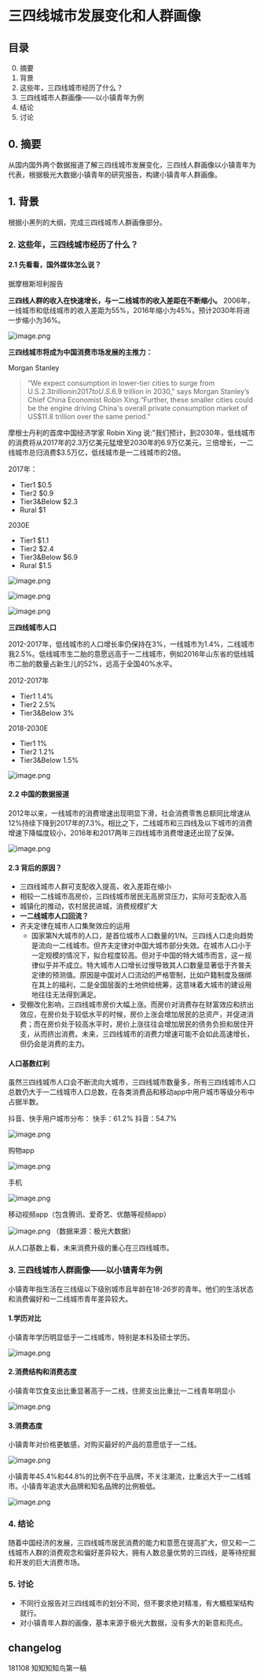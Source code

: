 # 三四线城市发展变化和人群画像

## 目录

 0. 摘要
 1. 背景
 2. 这些年，三四线城市经历了什么？
 3. 三四线城市人群画像——以小镇青年为例
 4. 结论
 5. 讨论

## 0. 摘要

从国内国外两个数据报道了解三四线城市发展变化，三四线人群画像以小镇青年为代表，根据极光大数据小镇青年的研究报告，构建小镇青年人群画像。

## 1. 背景

根据小黑列的大纲，完成三四线城市人群画像部分。


### 2. 这些年，三四线城市经历了什么？

#### 2.1 先看看，国外媒体怎么说？

据摩根斯坦利报告

**三四线人群的收入在快速增长，与一二线城市的收入差距在不断缩小。**
2006年，一线城市和低线城市的收入差距为55%，2016年缩小为45%，预计2030年将进一步缩小为36%。

![image.png](https://upload-images.jianshu.io/upload_images/2113371-16a12a6310ea6618.png?imageMogr2/auto-orient/strip%7CimageView2/2/w/1240)

**三四线城市将成为中国消费市场发展的主推力：**

Morgan Stanley
>“We expect consumption in lower-tier cities to surge from U.S.$2.3 trillion in 2017 to U.S.$6.9 trillion in 2030," says Morgan Stanley’s Chief China Economist Robin Xing.“Further, these smaller cities could be the engine driving China's overall private consumption market of US$11.8 trillion over the same period."

摩根士丹利的首席中国经济学家 Robin Xing 说:"我们预计，到2030年，低线城市的消费将从2017年的2.3万亿美元猛增至2030年的6.9万亿美元，三倍增长，一二线城市总归消费$3.5万亿，低线城市是一二线城市的2倍。



2017年：

+ Tier1 $0.5
+ Tier2 $0.9
+ Tier3&Below $2.3
+ Rural $1

2030E

+ Tier1 $1.1
+ Tier2 $2.4
+ Tier3&Below $6.9
+ Rural $1.5

![image.png](https://upload-images.jianshu.io/upload_images/2113371-c7b08803d8362ca8.png?imageMogr2/auto-orient/strip%7CimageView2/2/w/1240)


![image.png](https://upload-images.jianshu.io/upload_images/2113371-0f8a88010def9dc4.png?imageMogr2/auto-orient/strip%7CimageView2/2/w/1240)

![image.png](https://upload-images.jianshu.io/upload_images/2113371-611c82cdb11b0144.png?imageMogr2/auto-orient/strip%7CimageView2/2/w/1240)


**三四线城市人口**

2012-2017年，低线城市的人口增长率仍保持在3%，一线城市为1.4%，二线城市我2.5%。低线城市生二胎的意愿远高于一二线城市，例如2016年山东省的低线城市二胎的数量占新生儿的52%，远高于全国40%水平。

2012-2017年

+ Tier1 1.4%
+ Tier2 2.5%
+ Tier3&Below 3%


2018-2030E

+ Tier1 1%
+ Tier2 1.2%
+ Tier3&Below 1.5%


![image.png](https://upload-images.jianshu.io/upload_images/2113371-b92b4f5c3dd22f0d.png?imageMogr2/auto-orient/strip%7CimageView2/2/w/1240)


#### 2.2 中国的数据报道

2012年以来，一线城市的消费增速出现明显下滑，社会消费零售总额同比增速从12%持续下降到2017年的7.3%。相比之下，二线城市和三四线及以下城市的消费增速下降幅度较小，2016年和2017两年三四线城市消费增速还出现了反弹。

![image.png](https://upload-images.jianshu.io/upload_images/2113371-0af9d9677df6643e.png?imageMogr2/auto-orient/strip%7CimageView2/2/w/1240)


#### 2.3 背后的原因？

+ 三四线城市人群可支配收入提高，收入差距在缩小
+ 相较一二线城市高房价，三四线城市居民无高房贷压力，实际可支配收入高
+ 城镇化的推动，农村居民进城，消费规模扩大
+ **一二线城市人口回流？**
 + 齐夫定律在城市人口集聚效应的运用
     + 国家第N大城市的人口，是首位城市人口数量的1/N。三四线人口走向趋势是流向一二线城市。但齐夫定律对中国大城市部分失效。在城市人口小于一定规模的情况下，拟合程度较高。但对于中国的特大城市而言，这一规律似乎并不成立。特大城市人口增长过慢导致其人口数量显著低于齐普夫定律的预测值。原因是中国对人口流动的严格管制，比如户籍制度及捆绑在其上的福利，二是全国层面的土地供给统筹，这意味着大城市的建设用地往往无法得到满足。
 + 受棚改化影响，三四线城市房价大幅上涨。而房价对消费存在财富效应和挤出效应，在房价处于较低水平的时候，房价上涨会增加居民的总资产，并促进消费；而在房价处于较高水平时，房价上涨往往会增加居民的债务负担和居住开支，从而挤出消费。未来，三四线城市的消费力增速可能不会如此高速增长，但仍会是消费的主力。



#### 人口基数红利

虽然三四线城市人口会不断流向大城市，三四线城市数量多，所有三四线城市人口总数仍大于一二线城市人口总数，在各类消费品和移动app中用户城市等级分布中占据半数。

抖音、快手用户城市分布：
快手：61.2%
抖音：54.7%

![image.png](https://upload-images.jianshu.io/upload_images/2113371-c4463705b76b8dcb.png?imageMogr2/auto-orient/strip%7CimageView2/2/w/1240)

购物app

![image.png](https://upload-images.jianshu.io/upload_images/2113371-37c35171cd82142f.png?imageMogr2/auto-orient/strip%7CimageView2/2/w/1240)

手机

![image.png](https://upload-images.jianshu.io/upload_images/2113371-c8bd4bee8e191b0c.png?imageMogr2/auto-orient/strip%7CimageView2/2/w/1240)

移动视频app（包含腾讯、爱奇艺、优酷等视频app）

![image.png](https://upload-images.jianshu.io/upload_images/2113371-8ef1a4e75aedf29a.png?imageMogr2/auto-orient/strip%7CimageView2/2/w/1240)
（数据来源：极光大数据）

从人口基数上看，未来消费升级的重心在三四线城市。


### 3. 三四线城市人群画像——以小镇青年为例

小镇青年指生活在三线级以下级别城市且年龄在18-26岁的青年。他们的生活状态和消费偏好和一二线城市青年差异较大。

#### 1.学历对比
小镇青年学历明显低于一二线城市，特别是本科及硕士学历。

![image.png](https://upload-images.jianshu.io/upload_images/2113371-daef02fa8df9e90f.png?imageMogr2/auto-orient/strip%7CimageView2/2/w/1240)

#### 2.消费结构和消费态度

小镇青年饮食支出比重显著高于一二线，住房支出比重比一二线青年明显小

![image.png](https://upload-images.jianshu.io/upload_images/2113371-5776d280553e6ec3.png?imageMogr2/auto-orient/strip%7CimageView2/2/w/1240)

#### 3.消费态度

小镇青年对价格更敏感，对购买最好的产品的意愿低于一二线。

![image.png](https://upload-images.jianshu.io/upload_images/2113371-f102e9d12ec468e7.png?imageMogr2/auto-orient/strip%7CimageView2/2/w/1240)

小镇青年45.4%和44.8%的比例不在乎品牌，不关注潮流，比重远大于一二线城市。小镇青年追求大品牌和知名品牌的比例极低。

![image.png](https://upload-images.jianshu.io/upload_images/2113371-b99974a8c6b15946.png?imageMogr2/auto-orient/strip%7CimageView2/2/w/1240)


### 4. 结论

随着中国经济的发展，三四线城市居民消费的能力和意愿在提高扩大，但又和一二线城市人群的消费观念和偏好差异较大，拥有人数总量优势的三四线，是等待挖掘和开发的巨大消费市场。

### 5. 讨论

+ 不同行业报告对三四线城市的划分不同，但不要求绝对精准，有大概框架结构就行。
+ 对小镇青年人群的画像，基本来源于极光大数据，没有多大的新意和亮点。

## changelog

181108  知知知知鸟第一稿



